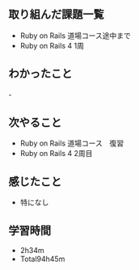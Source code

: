 ## 取り組んだ課題一覧
- Ruby on Rails 道場コース途中まで
- Ruby on Rails 4 1周
## わかったこと
-　
## 次やること
- Ruby on Rails 道場コース　復習
- Ruby on Rails 4 2周目
## 感じたこと
- 特になし
## 学習時間
- 2h34m
- Total94h45m
